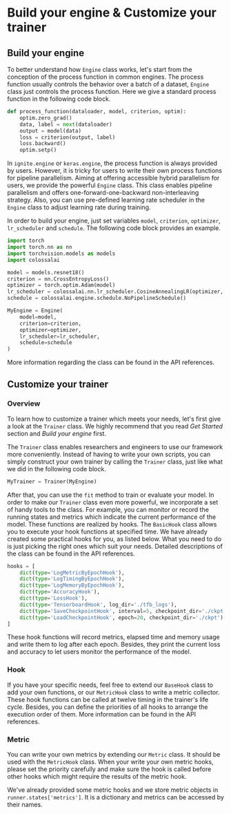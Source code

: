 # Build your engine & Customize your trainer

## Build your engine

To better understand how `Engine` class works, let's start from the conception of the process function in common engines. The process function 
usually controls the behavior over a batch of a dataset, `Engine` class just controls the process function. Here we give a standard process 
function in the following code block.

```python
def process_function(dataloader, model, criterion, optim):
    optim.zero_grad()
    data, label = next(dataloader)
    output = model(data)
    loss = criterion(output, label)
    loss.backward()
    optim.setp()
```

In `ignite.engine` or `keras.engine`, the process function is always provided by users. However, it is tricky for users to write their own process 
functions for pipeline parallelism. Aiming at offering accessible hybrid parallelism for users, we provide the powerful `Engine` class. This class 
enables pipeline parallelism and offers one-forward-one-backward non-interleaving strategy. Also, you can use pre-defined learning rate scheduler 
in the `Engine` class to adjust learning rate during training.

In order to build your engine, just set variables `model`, `criterion`, `optimizer`, `lr_scheduler` and `schedule`. The following code block provides
an example.

```python
import torch
import torch.nn as nn
import torchvision.models as models
import colossalai

model = models.resnet18()
criterion = nn.CrossEntropyLoss()
optimizer = torch.optim.Adam(model)
lr_scheduler = colossalai.nn.lr_scheduler.CosineAnnealingLR(optimizer, 1000)
schedule = colossalai.engine.schedule.NoPipelineSchedule()

MyEngine = Engine(
    model=model,
    criterion=criterion,
    optimizer=optimizer,
    lr_scheduler=lr_scheduler,
    schedule=schedule
)
```

More information regarding the class can be found in the API references.

## Customize your trainer

### Overview

To learn how to customize a trainer which meets your needs, let's first give a look at the `Trainer` class. We highly recommend that you read *Get Started* 
section and *Build your engine* first.

The `Trainer` class enables researchers and engineers to use our framework more conveniently. Instead of having to write your own scripts, you can simply 
construct your own trainer by calling the `Trainer` class, just like what we did in the following code block.

```python
MyTrainer = Trainer(MyEngine)
```

After that, you can use the `fit` method to train or evaluate your model. In order to make our `Trainer` class even more powerful, we incorporate a set of 
handy tools to the class. For example, you can monitor or record the running states and metrics which indicate the current performance of the model. These
functions are realized by hooks. The `BasicHook` class allows you to execute your hook functions at specified time. We have already created some practical
hooks for you, as listed below. What you need to do is just picking the right ones which suit your needs. Detailed descriptions of the class can be found 
in the API references.

```python
hooks = [
    dict(type='LogMetricByEpochHook'),
    dict(type='LogTimingByEpochHook'),
    dict(type='LogMemoryByEpochHook'),
    dict(type='AccuracyHook'),
    dict(type='LossHook'),
    dict(type='TensorboardHook', log_dir='./tfb_logs'),
    dict(type='SaveCheckpointHook', interval=5, checkpoint_dir='./ckpt'),
    dict(type='LoadCheckpointHook', epoch=20, checkpoint_dir='./ckpt')
]
```

These hook functions will record metrics, elapsed time and memory usage and write them to log after each epoch. Besides, they print the current loss and 
accuracy to let users monitor the performance of the model.

### Hook

If you have your specific needs, feel free to extend our `BaseHook` class to add your own functions, or our `MetricHook` class to write a metric collector. 
These hook functions can be called at twelve timing in the trainer's life cycle. Besides, you can define the priorities of all hooks to arrange the execution order of them.
More information can be found in the API references. 

### Metric

You can write your own metrics by extending our `Metric` class. It should be used with the `MetricHook` class. When your write your own metric hooks, please set 
the priority carefully and make sure the hook is called before other hooks which might require the results of the metric hook.

We've already provided some metric hooks and we store metric objects in `runner.states['metrics']`. It is a dictionary and metrics can be accessed by their names.
